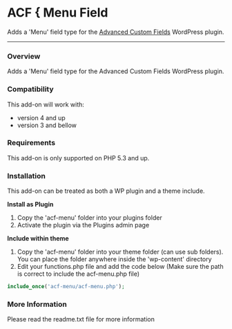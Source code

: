 # ACF { Menu Field

Adds a 'Menu' field type for the [Advanced Custom Fields](http://wordpress.org/extend/plugins/advanced-custom-fields/) WordPress plugin.

-----------------------

### Overview

Adds a 'Menu' field type for the Advanced Custom Fields WordPress plugin.

### Compatibility

This add-on will work with:

* version 4 and up
* version 3 and bellow

### Requirements

This add-on is only supported on PHP 5.3 and up.

### Installation

This add-on can be treated as both a WP plugin and a theme include.

**Install as Plugin**

1. Copy the 'acf-menu' folder into your plugins folder
2. Activate the plugin via the Plugins admin page

**Include within theme**

1.	Copy the 'acf-menu' folder into your theme folder (can use sub folders). You can place the folder anywhere inside the 'wp-content' directory
2.	Edit your functions.php file and add the code below (Make sure the path is correct to include the acf-menu.php file)

```php
include_once('acf-menu/acf-menu.php');
```

### More Information

Please read the readme.txt file for more information
